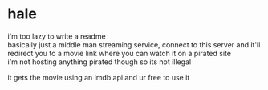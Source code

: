 # hale
i'm too lazy to write a readme  
basically just a middle man streaming service, connect to this server and it'll redirect you to a movie link where you can watch it on a pirated site  
i'm not hosting anything pirated though so its not illegal  

it gets the movie using an imdb api and ur free to use it
